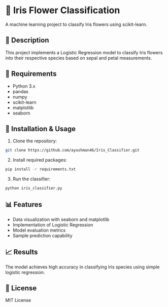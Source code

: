 # 🌸 Iris Flower Classification

A machine learning project to classify Iris flowers using scikit-learn.

## 📝 Description
This project implements a Logistic Regression model to classify Iris flowers into their respective species based on sepal and petal measurements.

## 🔧 Requirements
- Python 3.x
- pandas
- numpy
- scikit-learn
- matplotlib
- seaborn

## 🚀 Installation & Usage
1. Clone the repository:
```bash
git clone https://github.com/ayushman46/Iris_Classifier.git
```

2. Install required packages:
```bash
pip install -r requirements.txt
```

3. Run the classifier:
```bash
python iris_classifier.py
```

## 📊 Features
- Data visualization with seaborn and matplotlib
- Implementation of Logistic Regression
- Model evaluation metrics
- Sample prediction capability

## 📈 Results
The model achieves high accuracy in classifying Iris species using simple logistic regression.

## 📝 License
MIT License

